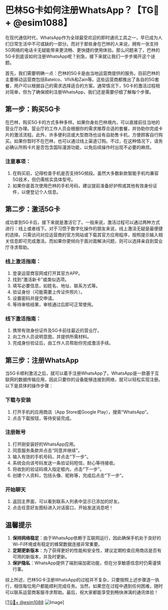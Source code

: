 # 巴林5G卡如何注册WhatsApp？【TG💪+ @esim1088】

在现代通信时代，WhatsApp作为全球最受欢迎的即时通讯工具之一，早已成为人们日常生活中不可或缺的一部分。而对于那些身在巴林的人来说，拥有一张支持5G网络的电话卡无疑能带来更流畅、更快捷的使用体验。那么问题来了，巴林的5G卡到底该如何注册WhatsApp呢？别急，接下来就让我们一步步揭开这个谜题。

首先，我们需要明确一点：巴林的5G卡是由当地运营商提供的服务。目前巴林的主要移动运营商包括Batelco、VIVA和Zain等。这些运营商都推出了各自的5G套餐，用户可以根据自己的需求选择适合的方案。通常情况下，5G卡的激活过程相对简单，但为了确保顺利注册WhatsApp，我们还是需要仔细了解每个步骤。

## 第一步：购买5G卡

在巴林，购买5G卡的方式多种多样。如果你身处巴林境内，可以直接前往当地的营业厅办理。营业厅的工作人员会根据你的需求推荐合适的套餐，并协助你完成卡片的激活流程。此外，许多便利店或大型商场也设有自助售卡机，方便顾客自行购买。如果你暂时不在巴林，也可以通过线上渠道订购。不过，在这种情况下，请务必确认所购卡片是否包含国际漫游功能，以免后续操作时出现不必要的麻烦。

### 注意事项：
1. 在购买前，记得检查手机是否支持5G频段。虽然大多数新款智能手机均兼容5G技术，但仍需核实具体型号。
2. 如果你是首次使用巴林的手机号码，建议提前准备好护照或其他有效身份证件，以便登记个人信息。

## 第二步：激活5G卡

成功拿到5G卡后，接下来就是激活它了。一般来说，激活过程可以通过两种方式进行：线上或者线下。对于习惯于数字化操作的朋友来说，线上激活无疑是最便捷的选择。只需访问对应运营商的官方网站或下载其官方应用程序，按照提示输入相关信息即可完成激活。而如果你更倾向于面对面解决问题，则可以选择亲自到营业厅寻求帮助。

### 线上激活指南：
1. 登录运营商官网或打开其官方APP。
2. 找到“激活新卡”或类似选项。
3. 填写必要信息，如姓名、地址、联系方式等。
4. 验证身份（可能需要上传证件照片）。
5. 设置密码并提交申请。
6. 等待审核结果，审核通过后即可正常使用。

### 线下激活指南：
1. 携带有效身份证件及5G卡前往最近的营业厅。
2. 向工作人员说明意图，并提供所需材料。
3. 完成身份验证后，由工作人员帮助你完成激活手续。

## 第三步：注册WhatsApp

当5G卡顺利激活之后，就可以着手注册WhatsApp了。WhatsApp是一款基于互联网的数据传输应用，因此只要你的设备能够连接到网络，就可以轻松实现注册。以下是具体的操作步骤：

### 下载与安装
1. 打开手机的应用商店（App Store或Google Play），搜索“WhatsApp”。
2. 点击下载按钮，等待安装完成。

### 注册账号
1. 打开刚安装好的WhatsApp应用。
2. 同意服务条款并点击“同意并继续”。
3. 输入有效的手机号码，并点击“下一步”。
4. 系统会向该号码发送一条验证码短信，耐心等待接收。
5. 将收到的验证码填入指定框内，点击“下一步”。
6. 创建个人资料，包括头像、昵称等，完成后点击“下一步”。

### 开始聊天
1. 返回主界面，可以看到联系人列表中显示已添加的好友。
2. 点击任意好友图标进入对话窗口，开始发送消息吧！

## 温馨提示

1. **保持网络稳定**：由于WhatsApp依赖于互联网运行，因此确保手机处于良好的Wi-Fi环境或有稳定的蜂窝数据连接非常重要。
2. **定期更新版本**：为了获得更好的性能和安全性，建议定期检查应用商店是否有可用的新版本，并及时更新。
3. **保护隐私**：WhatsApp提供了端到端加密功能，但在分享敏感信息时仍需谨慎行事。

综上所述，巴林5G卡注册WhatsApp的过程并不复杂，只要按照上述步骤逐一执行，相信每位用户都能顺利完成任务。当然，如果您在过程中遇到任何困难，随时可以联系运营商客服寻求帮助。最后，祝大家都能享受到畅快淋漓的通讯体验！

[[TG💪+ @esim1088](https://t.me/s/esim1088) ![Image](https://i.postimg.cc/4NQfJmqS/Snipaste-2025-05-13-00-14-12.png)]